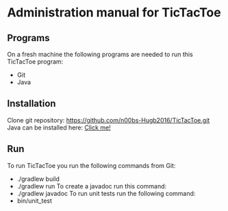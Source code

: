 # Administration manual for TicTacToe

## Programs
On a fresh machine the following programs are needed to run this TicTacToe program:
- Git
- Java

## Installation
Clone git repository: https://github.com/n00bs-Hugb2016/TicTacToe.git
Java can be installed here: [Click me!]( http://www.oracle.com/technetwork/java/javase/downloads/jdk8-downloads-2133151.html)

## Run
To run TicTacToe you run the following commands from Git:
* ./gradlew build
* ./gradlew run
To create a javadoc run this command:
* ./gradlew javadoc 
To run unit tests run the following command:
* bin/unit_test